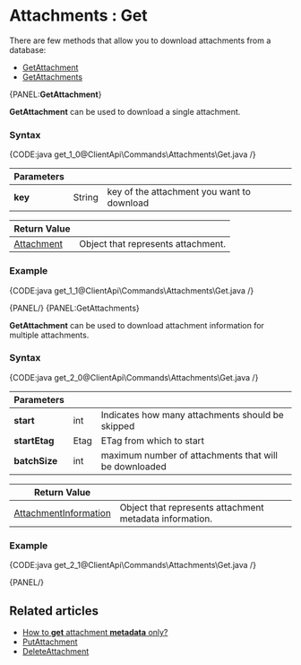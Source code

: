 # Attachments : Get

There are few methods that allow you to download attachments from a database:   
- [GetAttachment](../../../client-api/commands/attachments/get#getattachment)   
- [GetAttachments](../../../client-api/commands/attachments/get#getattachments)   

{PANEL:**GetAttachment**}

**GetAttachment** can be used to download a single attachment.

### Syntax

{CODE:java get_1_0@ClientApi\Commands\Attachments\Get.java /}

| Parameters | | |
| ------------- | ------------- | ----- |
| **key** | String | key of the attachment you want to download |

| Return Value | |
| ------------- | ----- |
| [Attachment](../../../glossary/attachment) | Object that represents attachment. |

### Example

{CODE:java get_1_1@ClientApi\Commands\Attachments\Get.java /}

{PANEL/}
{PANEL:GetAttachments}

**GetAttachment** can be used to download attachment information for multiple attachments.

### Syntax

{CODE:java get_2_0@ClientApi\Commands\Attachments\Get.java /}

| Parameters | | |
| ------------- | ------------- | ----- |
| **start** | int | Indicates how many attachments should be skipped |
| **startEtag** | Etag | ETag from which to start |
| **batchSize** | int | maximum number of attachments that will be downloaded |

| Return Value | |
| ------------- | ----- |
| [AttachmentInformation](../../../glossary/attachment-information) | Object that represents attachment metadata information. |

### Example

{CODE:java get_2_1@ClientApi\Commands\Attachments\Get.java /}

{PANEL/}

## Related articles

- [How to **get** attachment **metadata** only?](../../../client-api/commands/attachments/how-to/get-attachment-metadata-only)  
- [PutAttachment](../../../client-api/commands/attachments/put)  
- [DeleteAttachment](../../../client-api/commands/attachments/delete)  